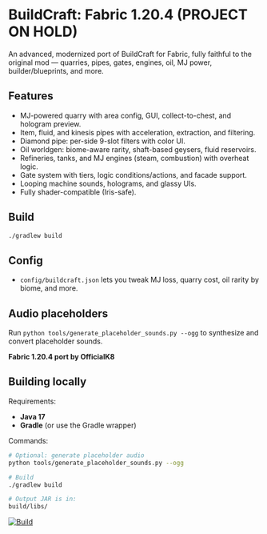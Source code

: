 # BuildCraft: Fabric 1.20.4 (PROJECT ON HOLD) 

An advanced, modernized port of BuildCraft for Fabric, fully faithful to the original mod — quarries, pipes, gates, engines, oil, MJ power, builder/blueprints, and more.

## Features
- MJ-powered quarry with area config, GUI, collect-to-chest, and hologram preview.
- Item, fluid, and kinesis pipes with acceleration, extraction, and filtering.
- Diamond pipe: per-side 9-slot filters with color UI.
- Oil worldgen: biome-aware rarity, shaft-based geysers, fluid reservoirs.
- Refineries, tanks, and MJ engines (steam, combustion) with overheat logic.
- Gate system with tiers, logic conditions/actions, and facade support.
- Looping machine sounds, holograms, and glassy UIs.
- Fully shader-compatible (Iris-safe).

## Build
```sh
./gradlew build
```

## Config
- `config/buildcraft.json` lets you tweak MJ loss, quarry cost, oil rarity by biome, and more.


## Audio placeholders
Run `python tools/generate_placeholder_sounds.py --ogg` to synthesize and convert placeholder sounds.

**Fabric 1.20.4 port by OfficialK8**


## Building locally

Requirements:
- **Java 17**
- **Gradle** (or use the Gradle wrapper)

Commands:
```bash
# Optional: generate placeholder audio
python tools/generate_placeholder_sounds.py --ogg

# Build
./gradlew build

# Output JAR is in:
build/libs/
```

[![Build](https://github.com/k8se10/BFF/actions/workflows/build.yml/badge.svg)](https://github.com/k8se10/BFF/actions/workflows/build.yml)
